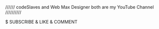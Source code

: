 ////// codeSlaves and Web Max Designer both are my YouTube Channel //////////

$$$$$$$$$$$$$ SUBSCRIBE & LIKE & COMMENT $$$$$$$$$$$$$$$$$$$$
